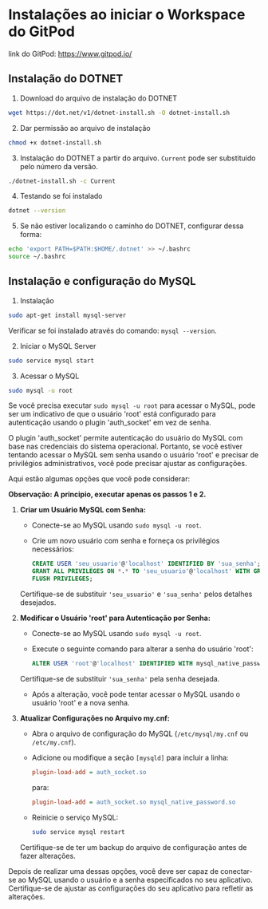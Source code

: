 # Instalações ao iniciar o Workspace do GitPod

link do GitPod: https://www.gitpod.io/

## Instalação do DOTNET

1. Download do arquivo de instalação do DOTNET

```bash
wget https://dot.net/v1/dotnet-install.sh -O dotnet-install.sh
```

2. Dar permissão ao arquivo de instalação

```bash
chmod +x dotnet-install.sh
```

3. Instalação do DOTNET a partir do arquivo. `Current` pode ser substituido pelo número da versão.

```bash
./dotnet-install.sh -c Current
```

4. Testando se foi instalado

```bash
dotnet --version
```

5. Se não estiver localizando o caminho do DOTNET, configurar dessa forma:

```bash
echo 'export PATH=$PATH:$HOME/.dotnet' >> ~/.bashrc
source ~/.bashrc
```

## Instalação e configuração do MySQL

1. Instalação

```bash
sudo apt-get install mysql-server
```

Verificar se foi instalado através do comando: `mysql --version`.

2. Iniciar o MySQL Server

```bash
sudo service mysql start
```

3. Acessar o MySQL

```bash
sudo mysql -u root
```

Se você precisa executar `sudo mysql -u root` para acessar o MySQL, pode ser um indicativo de que o usuário 'root' está configurado para autenticação usando o plugin 'auth_socket' em vez de senha.

O plugin 'auth_socket' permite autenticação do usuário do MySQL com base nas credenciais do sistema operacional. Portanto, se você estiver tentando acessar o MySQL sem senha usando o usuário 'root' e precisar de privilégios administrativos, você pode precisar ajustar as configurações.

Aqui estão algumas opções que você pode considerar:

**Observação: A principio, executar apenas os passos 1 e 2.**

1. **Criar um Usuário MySQL com Senha:**
   - Conecte-se ao MySQL usando `sudo mysql -u root`.
   - Crie um novo usuário com senha e forneça os privilégios necessários:

     ```sql
     CREATE USER 'seu_usuario'@'localhost' IDENTIFIED BY 'sua_senha';
     GRANT ALL PRIVILEGES ON *.* TO 'seu_usuario'@'localhost' WITH GRANT OPTION;
     FLUSH PRIVILEGES;
     ```

   Certifique-se de substituir `'seu_usuario'` e `'sua_senha'` pelos detalhes desejados.

2. **Modificar o Usuário 'root' para Autenticação por Senha:**
   - Conecte-se ao MySQL usando `sudo mysql -u root`.
   - Execute o seguinte comando para alterar a senha do usuário 'root':

     ```sql
     ALTER USER 'root'@'localhost' IDENTIFIED WITH mysql_native_password BY 'sua_senha';
     ```

   Certifique-se de substituir `'sua_senha'` pela senha desejada.

   - Após a alteração, você pode tentar acessar o MySQL usando o usuário 'root' e a nova senha.

3. **Atualizar Configurações no Arquivo my.cnf:**
   - Abra o arquivo de configuração do MySQL (`/etc/mysql/my.cnf` ou `/etc/my.cnf`).
   - Adicione ou modifique a seção `[mysqld]` para incluir a linha:

     ```ini
     plugin-load-add = auth_socket.so
     ```

     para:

     ```ini
     plugin-load-add = auth_socket.so mysql_native_password.so
     ```

   - Reinicie o serviço MySQL:

     ```bash
     sudo service mysql restart
     ```

   Certifique-se de ter um backup do arquivo de configuração antes de fazer alterações.

Depois de realizar uma dessas opções, você deve ser capaz de conectar-se ao MySQL usando o usuário e a senha especificados no seu aplicativo. Certifique-se de ajustar as configurações do seu aplicativo para refletir as alterações.